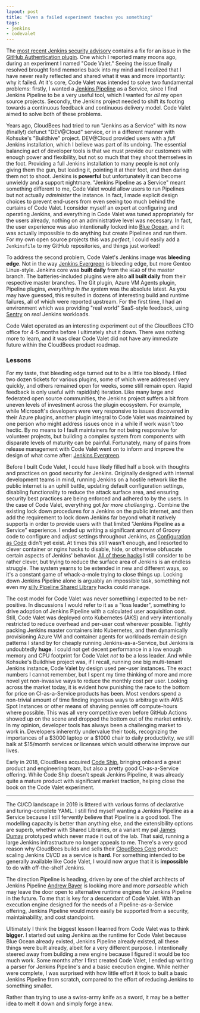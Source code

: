 ```yaml
---
layout: post
title: "Even a failed experiment teaches you something"
tags:
- jenkins
- codevalet
---
```


The [most recent Jenkins security
advisory](https://jenkins.io/security/advisory/2019-01-28/) contains a fix for
an issue in the [GitHub Authentication plugin](https://plugins.jenkins.io/github-auth). One
which I reported many moons ago, during an experiment I named "Code Valet."
Seeing the issue finally resolved brought fond memories back into my mind and I
realized that I have never really reflected and shared what it was and more
importantly: why it failed. At it's core, Code Valet was intended to solve two
fundamental problems: firstly, I wanted a [Jenkins
Pipeline](https://jenkins.io/doc/book/pipeline/) as a Service, since I find
Jenkins Pipeline to be a very useful tool, which I wanted for _all_ my open
source projects. Secondly, the Jenkins
project needed to shift its footing towards a continuous feedback and
continuous delivery model. Code Valet aimed to solve both of these problems.


Years ago, CloudBees had tried to run "Jenkins as a Service" with its now (finally!)
defunct "DEV@Cloud" service, or in a different manner with Kohsuke's "Buildhive" project. DEV@Cloud
provided users with a _full_ Jenkins installation, which I believe was part of
its undoing. The essential balancing act of developer tools is that we must
provide our customers with enough power and flexibility, but not so much that
they shoot themselves in the foot.  Providing a full Jenkins installation to
many people is not only giving them the gun, but loading it, pointing it at
their foot, and then daring them not to shoot. Jenkins is **powerful** but
unfortunately it can become unwieldy and a support nightmare.  "Jenkins
Pipeline as a Service" meant something different to me, Code Valet would allow
users to run Pipelines but not actually _administer_ the instance. In fact, I
made explicit design choices to prevent end-users from even seeing too much
behind the curtains of Code Valet. I consider myself an expert at configuring
and operating Jenkins, and everything in Code Valet was tuned appropriately for
the users already, nothing on an administrative level was necessary.  In fact,
the user experience was also intentionally locked into [Blue
Ocean](https://jenkins.io/projects/blueocean/), and it was actually impossible
to do anything but create Pipelines and run them. For my own open source
projects this was _perfect_, I could easily add a `Jenkinsfile` to my GitHub
repositories, and things just worked!


To address the second problem, Code Valet's Jenkins image was **bleeding
edge**. Not in the way [Jenkins
Evergreen](https://jenkins.io/projects/evergreen) is bleeding edge, but more
Gentoo Linux-style. Jenkins core was **built daily** from the `HEAD` of the master
branch. The batteries-included plugins were also **all built daily** from their
respective master branches. The Git plugin, Azure VM Agents plugin, Pipeline
plugins, _everything in the system_ was the absolute latest. As you may have
guessed, this resulted in dozens of interesting build and runtime failures,
all of which were reported upstream. For the first time, I had an environment which was
providing "real world" SaaS-style feedback, using [Sentry](https://sentry.io)
on _real_ Jenkins workloads.


Code Valet operated as an interesting experiment out of the CloudBees CTO
office for 4-5 months before I ultimately shut it down. There was nothing more
to learn, and it was clear Code Valet did not have any immediate future within
the CloudBees product roadmap.

### Lessons

For my taste, that bleeding edge turned out to be a little too
bloody. I filed two dozen tickets for various plugins, some of which were
addressed very quickly, and others remained open for weeks, some still remain open. Rapid feedback is
only useful with rapid(ish) iteration.  Like many large and federated open
source communities, the Jenkins project suffers a bit from uneven levels of
investment across the plugin ecosystem. For example, while Microsoft's
developers were very responsive to issues discovered in their Azure plugins,
another plugin integral to Code Valet was maintained by one person who might
address issues once in a while if work wasn't too hectic. By no means to I
fault maintainers for not being responsive for volunteer projects, but building
a complex system from components with disparate levels of maturity can be
painful. Fortunately, many of pains from release management with Code Valet
went on to inform and improve the design of what came after: [Jenkins
Evergreen](https://github.com/jenkins-infra/evergreen).


Before I built Code Valet, I could have likely filled half a book with thoughts
and practices on good security for Jenkins. Originally designed with
internal development teams in mind, running Jenkins on a hostile network like
the public internet is an uphill battle, updating default configuration
settings, disabling functionality to reduce the attack surface area, and
ensuring security best practices are being enforced and adhered to by the
users. In the case of Code Valet, everything got _far more challenging._.
Combine the existing lock down procedures for a Jenkins on the public internet,
and then add the requirement to lock down Jenkins far beyond what it natively
supports in order to provide users with that limited "Jenkins Pipeline as a
Service" experience. I ended up writing a significant amount of Groovy code to
configure and adjust settings throughout Jenkins, as [Configuration as
Code](https://jenkins.io/projects/jcasc/) didn't yet exist. At times
this still wasn't enough, and I resorted to clever container or nginx hacks to
disable, hide, or otherwise obfuscate certain aspects of Jenkins' behavior.
[All of these hacks](https://github.com/codevalet/master) I still consider to
be rather clever, but trying to reduce the surface area of Jenkins is an
endless struggle. The system yearns to be extended in new and different ways,
so it's a constant game of whack-a-mole trying to close things up. Locking down
Jenkins Pipeline alone is arguably an impossible task, something not even my
[silly Pipeline Shared
Library](/2017/08/03/overriding-builtin-steps-pipeline.html) hacks could
manage.


The cost model for Code Valet was never something I expected to be
net-positive. In discussions I would refer to it as a "loss leader", something
to drive adoption of Jenkins Pipeline with a calculated user acquisition cost.
Still, Code Valet was deployed onto Kubernetes (AKS) and very intentionally
restricted to reduce overhead and per-user cost wherever possible. Tightly
packing Jenkins master containers into Kubernetes, and then dynamically
provisioning Azure VM and container agents for workloads remain design patterns
I stand by for cheaply running Jenkins-as-a-Service, but Jenkins is
undoubtedly **huge**. I could not get decent performance in a low enough memory
and CPU footprint for Code Valet _not_ to be a loss leader. And while Kohsuke's
Buildhive project was, if I recall, running one big multi-tenant Jenkins
instance, Code Valet by design used per-user instances. The exact numbers I
cannot remember, but I spent my time thinking of more and more novel yet
non-invasive ways to reduce the monthly cost per user. Looking across the
market today, it is evident how punishing the race to the bottom for price on
CI-as-a-Service products has been. Most vendors spend a non-trivial amount of
time finding ingenious ways to arbitrage with AWS Spot Instances or other
means of shaving pennies off compute-hours where possible. This was all very
competitive even before GitHub Actions showed up on the scene and dropped the
bottom out of the market entirely. In my opinion, developer tools has always
been a challenging market to work in. Developers inherently undervalue their
tools, recognizing the importances of a $3000 laptop or a $1000 chair to daily
productivity, we still balk at $15/month services or licenses which would
otherwise improve our lives.


Early in 2018, CloudBees acquired [Code Ship](https://codeship.com), bringing
onboard a great product and engineering team, but also a pretty good
CI-as-a-Service offering. While Code Ship doesn't speak Jenkins Pipeline, it
was already quite a mature product with significant market traction, helping
close the book on the Code Valet experiment.


---


The CI/CD landscape in 2019 is littered with various forms of declarative and
turing-complete YAML. I still find myself wanting a Jenkins Pipeline as a
Service because I still fervently believe that Pipeline is a good tool. The
modelling capacity is better than anything else, and the extensibility options
are superb, whether with Shared Libraries, or a variant my pal [James
Dumay](https://github.com/i386) prototyped which never made it out
of the lab.  That said, running a large Jenkins infrastructure no longer
appeals to me. There's a very good reason why CloudBees builds and sells their
[CloudBees Core](https://www.cloudbees.com/products/cloudbees-core) product:
scaling Jenkins CI/CD as a service is **hard**. For something intended to be
generally available like Code Valet, I would now argue that it is
**impossible** to do with off-the-shelf Jenkins.


The direction Pipeline is heading, driven by one of the chief architects of
Jenkins Pipeline [Andrew Bayer](https://github.com/abayer) is looking more and
more _parseable_ which may leave the door open to alternative runtime engines
for Jenkins Pipeline in the future. To me that is key for a descendant of Code
Valet. With an execution engine designed for the needs of a
Pipeline-as-a-Service offering, Jenkins Pipeline would more easily be supported
from a security, maintainability, and cost standpoint.


Ultimately I think the biggest lesson I learned from Code Valet was to think
**bigger**. I started out using Jenkins as the runtime for Code Valet because
Blue Ocean already existed, Jenkins Pipeline already existed, all these things
were built already, albeit for a very different purpose. I intentionally
steered away from building a new engine because I figured it would be too
much work. Some months after I first created Code Valet, I ended up writing a
parser for Jenkins Pipeline's and a basic execution engine. While neither were
complete, I was surprised with how little effort it took to built a basic
Jenkins Pipeline from scratch, compared to the effort of reducing Jenkins to
something smaller.


Rather than trying to use a swiss-army knife as a sword, it may be a better
idea to melt it down and simply forge anew.
